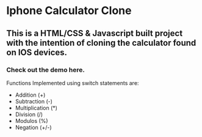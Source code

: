# Iphone Calculator Clone

## This is a HTML/CSS & Javascript built project with the intention of cloning the calculator found on IOS devices.

### Check out the demo here.

Functions Implemented using switch statements are:

- Addition (+)
- Subtraction (-)
- Multiplication (*)
- Division (/)
- Modulos (%)
- Negation (+/-)


